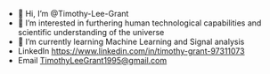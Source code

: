 - 👋 Hi, I’m @Timothy-Lee-Grant
- 👀 I’m interested in furthering human technological capabilities and scientific understanding of the universe
- 🌱 I’m currently learning Machine Learning and Signal analysis
- LinkedIn https://www.linkedin.com/in/timothy-grant-97311073 
- Email TimothyLeeGrant1995@gmail.com

<!---
Timothy-Lee-Grant/Timothy-Lee-Grant is a ✨ special ✨ repository because its `README.md` (this file) appears on your GitHub profile.
You can click the Preview link to take a look at your changes.
--->
